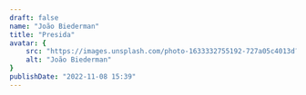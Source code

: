 ```yaml
---
draft: false
name: "João Biederman"
title: "Presida"
avatar: {
    src: "https://images.unsplash.com/photo-1633332755192-727a05c4013d?&fit=crop&w=280",
    alt: "João Biederman"
}
publishDate: "2022-11-08 15:39"
---
```

